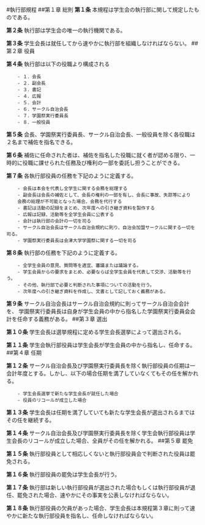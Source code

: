 #執行部規程
##第１章 総則
__第１条__ 本規程は学生会の執行部に関して規定したものである。

__第２条__ 執行部は学生会の唯一の執行機関である。

__第３条__ 学生会長は就任してから速やかに執行部を組織しなければならない。
##第２章 役員

__第４条__ 執行部は以下の役職より構成される

		- １．会長
		- ２．副会長
		- ３．書記
		- ４．広報
		- ５．会計
		- ６．サークル自治会長
		- ７．学園祭実行委員長
		- ８．一般役員

__第５条__ 会長、学園祭実行委員長、サークル自治会長、一般役員を除く各役職は２名まで補佐を指名できる。

__第６条__ 補佐に任命された者は、補佐を指名した役職に就く者が認める限り、一時的に役職に課せられた任務及び権利の一部を委託し担うことができる。

__第７条__ 各執行部役員の任務を下記のように定義する。

		- 会長は本会を代表し全学生に関する会務を総理する
		- 副会長は会長の補佐として、会長の権利の一部を有し、会長に事故、失踪等により
		会務の総理が不可能となった場合、会務を代行する
		- 書記は活動の記録をまとめ、次年度への引き継ぎ資料を製作する
		- 広報は記録、活動等を全学生会員に公表する
		- 会計は執行部の会計の一切を司る
		- サークル自治会長はサークル自治会規約に則り、自治会加盟サークルに関する一切を司る。
		- 学園祭実行委員長は会津大学学園祭に関する一切を司る

__第８条__ 執行部の任務を下記のように定義する。

		- 全学生会員の意見、質問等を適宜、審議または議論する。
		- 学生会員からの要求をまとめ、必要ならば全学生会員を代表して交渉、活動等を行う。
		- その他、執行部で必要と判断された事項についての活動を行う。
		- 次年度への引き継ぎ資料を作成し、文書として記しておく義務がある。

__第９条__ サークル自治会長はサークル自治会規約に則ってサークル自治会会計を、 学園祭実行委員長は自身が学生会員の中から指名した学園祭実行委員会会計を任命する義務がある。
##第３章 選出

__第１０条__ 学生会長は選挙規程に定める学生会長選挙によって選出される。

__第１１条__ 学生会執行部役員は学生会長が学生会員の中から指名し、任命する。
##第４章 任期

__第１２条__ サークル自治会長及び学園祭実行委員長を除く執行部役員の任期は一会計年度とする。しかし、以下の場合任期を満了していなくてもその任を解かれる。

		- 学生会長選挙で新たな学生会長が就任した場合
		- 役員のリコールが成立した場合

__第１３条__ 学生会長は任期を満了していても新たな学生会長が選出されるまではその任を継続する。

__第１４条__ サークル自治会長及び学園祭実行委員長を除く学生会執行部役員は学生会長のリコールが成立した場合、全員がその任を解かれる。
##第５章 罷免

__第１５条__ 執行部役員として相応しくないと執行部役員会で判断された役員は罷免される。

__第１６条__ 執行部役員の罷免は学生会長が行う。

__第１７条__ 執行部は新しい執行部役員が選出された場合もしくは執行部役員が退任、罷免された場合、速やかにその事実を公表しなければならない。

__第１８条__ 執行部役員の欠員があった場合、学生会長は本規程第３章に則って速やかに新たな執行部役員を指名し、任命しなければならない。
